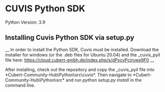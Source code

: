 # CUVIS Python SDK

Python Version: 3.9

## Installing Cuvis Python SDK via setup.py

__ In order to install the Python SDK, Cuvis must be installed. Download the installer for windows (or the .deb files for Ubuntu 20.04) and the _cuvis_pyil file here:
https://cloud.cubert-gmbh.de/index.php/s/dPycyPcjnvee9F0 __

After installing, check out the repository and copy the _cuvis_pyil file into *Cubert-Community-Hub\Python\src\cuvis\*.
Then navigate to *Cubert-Community-Hub\Python\src\* and run *python setup.py install* in the command line. 
